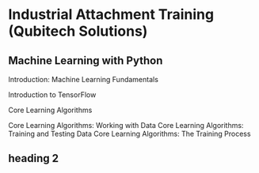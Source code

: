 # Industrial Attachment Training (Qubitech Solutions)
## Machine Learning with Python
 Introduction: Machine Learning Fundamentals
 
 Introduction to TensorFlow
 
 Core Learning Algorithms
 
 Core Learning Algorithms: Working with Data
 Core Learning Algorithms: Training and Testing Data
 Core Learning Algorithms: The Training Process

## heading 2
